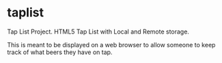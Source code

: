 taplist
=======

Tap List Project.  HTML5 Tap List with Local and Remote storage.

This is meant to be displayed on a web browser to allow someone to keep track of what beers they have on tap.

